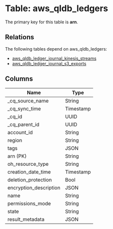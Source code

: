 # Table: aws_qldb_ledgers



The primary key for this table is **arn**.

## Relations

The following tables depend on aws_qldb_ledgers:
  - [aws_qldb_ledger_journal_kinesis_streams](aws_qldb_ledger_journal_kinesis_streams.md)
  - [aws_qldb_ledger_journal_s3_exports](aws_qldb_ledger_journal_s3_exports.md)

## Columns
| Name          | Type          |
| ------------- | ------------- |
|_cq_source_name|String|
|_cq_sync_time|Timestamp|
|_cq_id|UUID|
|_cq_parent_id|UUID|
|account_id|String|
|region|String|
|tags|JSON|
|arn (PK)|String|
|oh_resource_type|String|
|creation_date_time|Timestamp|
|deletion_protection|Bool|
|encryption_description|JSON|
|name|String|
|permissions_mode|String|
|state|String|
|result_metadata|JSON|